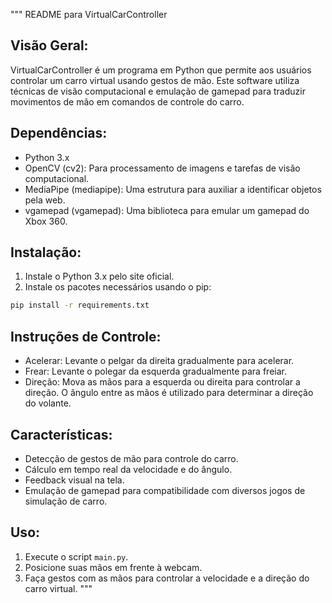 """
README para VirtualCarController

Visão Geral:
------------
VirtualCarController é um programa em Python que permite aos usuários controlar um carro virtual usando gestos de mão. Este software utiliza técnicas de visão computacional e emulação de gamepad para traduzir movimentos de mão em comandos de controle do carro.

Dependências:
-------------
- Python 3.x
- OpenCV (cv2): Para processamento de imagens e tarefas de visão computacional.
- MediaPipe (mediapipe): Uma estrutura para auxiliar a identificar objetos pela web.
- vgamepad (vgamepad): Uma biblioteca para emular um gamepad do Xbox 360.

Instalação:
-----------
1. Instale o Python 3.x pelo site oficial.
2. Instale os pacotes necessários usando o pip:

```bash
pip install -r requirements.txt
```
Instruções de Controle:
-----------------------
- Acelerar: Levante o pelgar da direita gradualmente para acelerar.
- Frear: Levante o polegar da esquerda gradualmente para freiar.
- Direção: Mova as mãos para a esquerda ou direita para controlar a direção. O ângulo entre as mãos é utilizado para determinar a direção do volante.

Características:
----------------
- Detecção de gestos de mão para controle do carro.
- Cálculo em tempo real da velocidade e do ângulo.
- Feedback visual na tela.
- Emulação de gamepad para compatibilidade com diversos jogos de simulação de carro.

Uso:
----
1. Execute o script `main.py`.
2. Posicione suas mãos em frente à webcam.
3. Faça gestos com as mãos para controlar a velocidade e a direção do carro virtual.
"""
